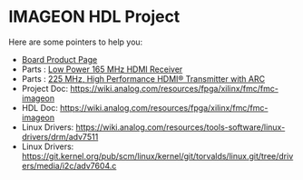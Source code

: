 # IMAGEON HDL Project

Here are some pointers to help you:
  * [Board Product Page]()
  * Parts : [Low Power 165 MHz HDMI Receiver](https://www.analog.com/adv7611)
  * Parts : [225 MHz, High Performance HDMI® Transmitter with ARC](https://www.analog.com/adv7511)
  * Project Doc: https://wiki.analog.com/resources/fpga/xilinx/fmc/fmc-imageon
  * HDL Doc: https://wiki.analog.com/resources/fpga/xilinx/fmc/fmc-imageon
  * Linux Drivers: https://wiki.analog.com/resources/tools-software/linux-drivers/drm/adv7511 
  * Linux Drivers: https://git.kernel.org/pub/scm/linux/kernel/git/torvalds/linux.git/tree/drivers/media/i2c/adv7604.c
